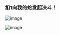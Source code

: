 ### 扣1向我的蛇发起决斗！

![image](https://github.com/user-attachments/assets/aa6f22bc-00e3-483a-81da-f69fa2e3d97a)

![image](https://github.com/user-attachments/assets/b5910caa-9c3d-4e3a-ba74-91cfa5a2b79d)
